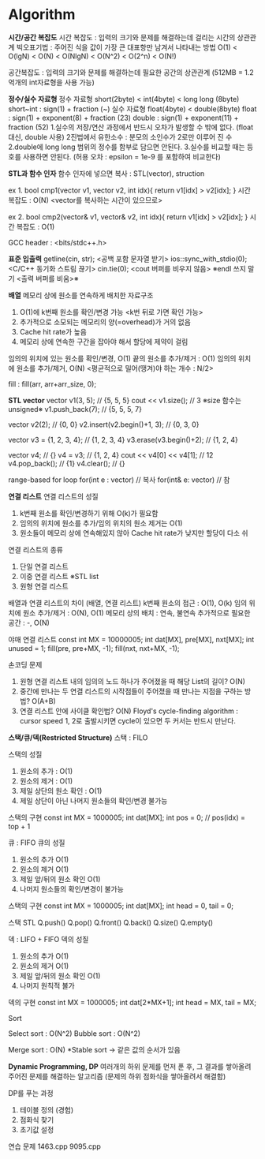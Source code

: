 # Algorithm
**시간/공간 복잡도**
시간 복잡도 : 입력의 크기와 문제를 해결하는데 걸리는 시간의 상관관계
빅오표기법 : 주어진 식을 값이 가장 큰 대표항만 남겨서 나타내는 방법
O(1) < O(lgN) < O(N) < O(NlgN) < O(N^2) < O(2^n) < O(N!)

공간복잡도 : 입력의 크기와 문제를 해결하는데 필요한 공간의 상관관계
(512MB = 1.2억개의 int자료형을 사용 가능)

**정수/실수 자료형**
정수 자료형
short(2byte) < int(4byte) < long long (8byte)
short~int : sign(1) + fraction (~)
실수 자료형
float(4byte) < double(8byte)
float : sign(1) + exponent(8) + fraction (23)
double : sign(1) + exponent(11) + fraction (52)
1.실수의 저장/연산 과정에서 반드시 오차가 발생할 수 밖에 없다. (float 대신, double 사용)
2진법에서 유한소수 : 분모의 소인수가 2로만 이루어 진 수
2.double에 long long 범위의 정수를 함부로 담으면 안된다.
3.실수를 비교할 때는 등호를 사용하면 안된다.
(허용 오차 : epsilon = 1e-9 를 포함하여 비교한다)

**STL과 함수 인자**
함수 인자에 넣으면 복사 : STL(vector), struction

ex 1.
bool cmp1(vector<int> v1, vector<int> v2, int idx){
    return v1[idx] > v2[idx];
}
시간 복잡도 : O(N) <vector를 복사하는 시간이 있으므로>

ex 2.
bool cmp2(vector<int>& v1, vector<int>& v2, int idx){
    return v1[idx] > v2[idx];
}
시간 복잡도 : O(1)

GCC header : <bits/stdc++.h>

**표준 입출력**
getline(cin, str); <공백 포함 문자열 받기>
ios::sync_with_stdio(0); <C/C++ 동기화 스트림 끊기>
cin.tie(0); <cout 버퍼를 비우지 않음>
※endl 쓰지 말기 <출력 버퍼를 비움>※

**배열**
메모리 상에 원소를 연속하게 배치한 자료구조
1. O(1)에 k번째 원소를 확인/변경 가능 <k번 뒤로 가면 확인 가능>
2. 추가적으로 소모되는 메모리의 양(=overhead)가 거의 없음
3. Cache hit rate가 높음
4. 메모리 상에 연속한 구간을 잡아야 해서 할당에 제약이 걸림

임의의 위치에 있는 원소를 확인/변경, O(1)
끝의 원소를 추가/제거 : O(1)
임의의 위치에 원소를 추가/제거, O(N) <평균적으로 밀어(땡겨)야 하는 개수 : N/2>

fill : fill(arr, arr+arr_size, 0);

**STL vector**
vector<int> v1(3, 5); // {5, 5, 5}
cout << v1.size(); // 3  ※size 함수는 unsigned※
v1.push_back(7); // {5, 5, 5, 7}

vector<int> v2(2); // {0, 0}
v2.insert(v2.begin()+1, 3); // {0, 3, 0}

vector<int> v3 = {1, 2, 3, 4}; // {1, 2, 3, 4}
v3.erase(v3.begin()+2); // {1, 2, 4}

vector<int> v4; // {}
v4 = v3; // {1, 2, 4}
cout << v4[0] << v4[1]; // 12
v4.pop_back(); // {1}
v4.clear(); // {}

range-based for loop
for(int e : vector) // 복사
for(int& e: vector) // 참

**연결 리스트**
연결 리스트의 성질
1. k번째 원소를 확인/변경하기 위해 O(k)가 필요함
2. 임의의 위치에 원소를 추가/임의 위치의 원소 제거는 O(1)
3. 원소들이 메모리 상에 연속해있지 않아 Cache hit rate가 낮지만 할당이 다소 쉬

연결 리스트의 종류
1. 단일 연결 리스트
2. 이중 연결 리스트 ※STL list
3. 원형 연결 리스트

배열과 연결 리스트의 차이 (배열, 연결 리스트)
k번째 원소의 접근 : O(1), O(k)
임의 위치에 원소 추가/제거 : O(N), O(1)
메모리 상의 배치 : 연속, 불연속
추가적으로 필요한 공간 : -, O(N)

야매 연결 리스트
const int MX = 10000005;
int dat[MX], pre[MX], nxt[MX];
int unused = 1;
fill(pre, pre+MX, -1);
fill(nxt, nxt+MX, -1);

손코딩 문제
1. 원형 연결 리스트 내의 임의의 노드 하나가 주어졌을 때 해당 List의 길이? O(N)
2. 중간에 만나는 두 연결 리스트의 시작점들이 주어졌을 때 만나는 지점을 구하는 방법? O(A+B)
3. 연결 리스트 안에 사이클 확인법? O(N)
Floyd's cycle-finding algorithm : cursor speed 1, 2로 출발시키면 cycle이 있으면 두 커서는 반드시 만난다.

**스택/큐/덱(Restricted Structure)**
스택 : FILO

스택의 성질
1. 원소의 추가 : O(1)
2. 원소의 제거 : O(1)
3. 제일 상단의 원소 확인 : O(1)
4. 제일 상단이 아닌 나머지 원소들의 확인/변경 불가능

스택의 구현
const int MX = 1000005;
int dat[MX];
int pos = 0; // pos(idx) = top + 1

큐 : FIFO
큐의 성질
1. 원소의 추가 O(1)
2. 원소의 제거 O(1)
3. 제일 앞/뒤의 원소 확인 O(1)
4. 나머지 원소들의 확인/변경이 불가능

스택의 구현
const int MX = 1000005;
int dat[MX];
int head = 0, tail = 0;

스택 STL
Q.push()
Q.pop()
Q.front()
Q.back()
Q.size()
Q.empty()

덱 : LIFO + FIFO
덱의 성질
1. 원소의 추가 O(1)
2. 원소의 제거 O(1)
3. 제일 앞/뒤의 원소 확인 O(1)
4. 나머지 원칙적 불가

덱의 구현
const int MX = 1000005;
int dat[2*MX+1];
int head = MX, tail = MX;

Sort

Select sort : O(N^2)
Bubble sort : O(N^2)

Merge sort : O(N)
*Stable sort -> 같은 값의 순서가 있음

**Dynamic Programming, DP**
여러개의 하위 문제를 먼저 푼 후, 그 결과를 쌓아올려 주어진 문제를 해결하는 알고리즘 (문제의 하위 점화식을 쌓아올려서 해결함)

DP를 푸는 과정
1. 테이블 정의 (경험)
2. 점화식 찾기
3. 초기값 설정

연습 문제
1463.cpp
9095.cpp